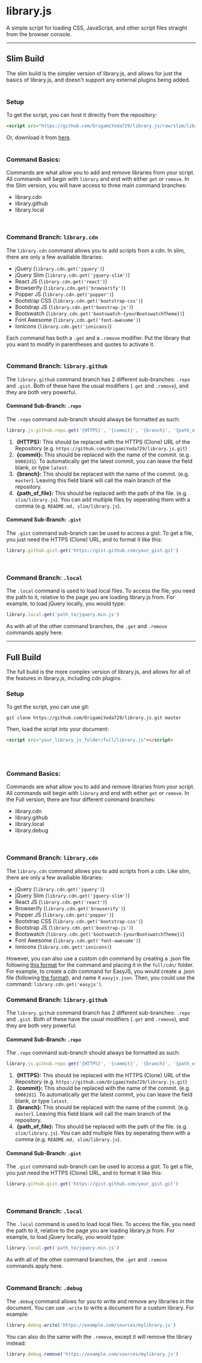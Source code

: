 # library.js
A simple script for loading CSS, JavaScript, and other script files straight from the browser console.
<br />

----
## Slim Build
The slim build is the simpler version of library.js, and allows for just the basics of library.js, and doesn't support any external plugins being added.
<br />
<br />

### Setup
To get the script, you can host it directly from the repository:
```html
<script src="https://github.com/OrigamiYoda729/library.js/raw/slim/library.js"></script>
```
 Or, download it from [here](https://raw.githubusercontent.com/origamiyoda729/library.js/master/slim/library.js).
<br />
<br />

### Command Basics:
Commands are what allow you to add and remove libraries from your script. All commands will begin with `library` and end with either `get` or `remove`. In the Slim version, you will have access to three main command branches:
- library.cdn
- library.github
- library.local
<br />

### Command Branch: `library.cdn`
The  `library.cdn` command allows you to add scripts from a cdn. In slim, there are only a few availiable libraries:
- jQuery (`library.cdn.get('jquery')`)
- jQuery Slim (`library.cdn.get('jquery-slim')`)
- React JS (`library.cdn.get('react')`)
- Browserify (`library.cdn.get('browserify')`)
- Popper JS (`library.cdn.get('popper')`)
- Bootstrap CSS (`library.cdn.get('bootstrap-css')`)
- Bootstrap JS (`library.cdn.get('boostrap-js')`)
- Bootswatch (`library.cdn.get('bootswatch-{yourBootswatchTheme})`)
- Font Awesome (`library.cdn.get('font-awesome')`)
- Ionicons (`library.cdn.get('ionicons)`)

Each command has both a `.get` and a `.remove` modifier. Put the library that you want to modify in parentheses and quotes to activate it.
<br />
<br />

### Command Branch: `library.github`
The `library.github` command branch has 2 different sub-branches: `.repo` and `.gist`. Both of these have the usual modifiers (`.get` and `.remove`), and they are both very powerful.

#### Command Sub-Branch: `.repo`
The `.repo` command sub-branch should always be formatted as such: 
```javascript
library.js.github.repo.get('{HTTPS}', '{commit}', '{branch}', '{path_of_file}, {path_of_second_file}')
```
1.  &nbsp;**{HTTPS}:** This should be replaced with the HTTPS (Clone) URL of the Repository (e.g. `https://github.com/OrigamiYoda729/library.js.git`)
2.  &nbsp;**{commit}:** This should be replaced with the name of the commit. (e.g. `b9082d1`). To automatically get the latest commit, you can leave the field blank, or type `latest`.
3. &nbsp;**{branch}:**   This should be replaced with the name of the commit. (e.g. `master`). Leaving this field blank will call the main branch of the repository.
4.  &nbsp;**{path_of_file}:** This should be replaced with the path of the file. (e.g. `slim/library.js`). You can add multiple files by seperating them with a comma (e.g. `README.md, slim/library.js`).

#### Command Sub-Branch: `.gist`

The `.gist` command sub-branch can be used to access a gist. To get a file, you just need the HTTPS (Clone) URL, and to format it like this:
```javascript
library.github.gist.get('https://gist.github.com/your_gist.git')
```
<br />

### Command Branch: `.local`
The `.local` command is used to load local files. To access the file, you need the path to it, relative to the page you are loading library.js from. For example, to load jQuery locally, you would type:
```javascript
library.local.get('path_to/jquery.min.js')
```
As with all of the other command branches, the `.get` and `.remove` commands apply here.
<br />

-------
## Full Build
The full build is the more complex version of library.js, and allows for all of the features in library.js, including cdn plugins.

### Setup
To get the script, you can use git:
```
git clone https://github.com/OrigamiYoda729/library.js.git master
```
Then, load the script into your document:
```html
<script src="your_library_js_folder/full/library.js"></script>
```
<br />
<br />

### Command Basics:
Commands are what allow you to add and remove libraries from your script. All commands will begin with `library` and end with either `get` or `remove`. In the Full version, there are four different command branches:
- library.cdn
- library.github
- library.local
- library.debug
<br />

### Command Branch: `library.cdn`
The  `library.cdn` command allows you to add scripts from a cdn. Like slim, there are only a few availiable libraries:
- jQuery (`library.cdn.get('jquery')`)
- jQuery Slim (`library.cdn.get('jquery-slim')`)
- React JS (`library.cdn.get('react')`)
- Browserify (`library.cdn.get('browserify')`)
- Popper JS (`library.cdn.get('popper')`)
- Bootstrap CSS (`library.cdn.get('bootstrap-css')`)
- Bootstrap JS (`library.cdn.get('boostrap-js')`)
- Bootswatch (`library.cdn.get('bootswatch-{yourBootswatchTheme})`)
- Font Awesome (`library.cdn.get('font-awesome')`)
- Ionicons (`library.cdn.get('ionicons)`)

However, you can also use a custom cdn command by creating a .json file following [this format](https://raw.githubusercontent.com/OrigamiYoda729/lightfoot/master/docs/downloads/cdn_command.json) for the command and placing it in the `full/cdn/` folder. For example, to create a cdn command for EasyJS, you would create a .json file (following [the format](https://raw.githubusercontent.com/OrigamiYoda729/lightfoot/master/docs/downloads/cdn_command.json)), and name it `easyjs.json`. Then, you could use the command: `library.cdn.get('easyjs')`.

### Command Branch: `library.github`
The `library.github` command branch has 2 different sub-branches: `.repo` and `.gist`. Both of these have the usual modifiers (`.get` and `.remove`), and they are both very powerful.

#### Command Sub-Branch: `.repo`
The `.repo` command sub-branch should always be formatted as such: 
```javascript
library.js.github.repo.get('{HTTPS}', '{commit}', '{branch}', '{path_of_file}, {path_of_second_file}')
```
1.  &nbsp;**{HTTPS}:** This should be replaced with the HTTPS (Clone) URL of the Repository (e.g. `https://github.com/OrigamiYoda729/library.js.git`)
2.  &nbsp;**{commit}:** This should be replaced with the name of the commit. (e.g. `b9082d1`). To automatically get the latest commit, you can leave the field blank, or type `latest`.
3. &nbsp;**{branch}:**   This should be replaced with the name of the commit. (e.g. `master`). Leaving this field blank will call the main branch of the repository.
4.  &nbsp;**{path_of_file}:** This should be replaced with the path of the file. (e.g. `slim/library.js`). You can add multiple files by seperating them with a comma (e.g. `README.md, slim/library.js`).

#### Command Sub-Branch: `.gist`

The `.gist` command sub-branch can be used to access a gist. To get a file, you just need the HTTPS (Clone) URL, and to format it like this:
```javascript
library.github.gist.get('https://gist.github.com/your_gist.git')
```
<br />

### Command Branch: `.local`
The `.local` command is used to load local files. To access the file, you need the path to it, relative to the page you are loading library.js from. For example, to load jQuery locally, you would type:
```javascript
library.local.get('path_to/jquery.min.js')
```
As with all of the other command branches, the `.get` and `.remove` commands apply here.
<br />
<br />

### Command Branch: `.debug`
The `.debug` command allows for you to write and remove any libraries in the document. You can use `.write` to write a document for a custom library. For example:
```javascript
library.debug.write('https://example.com/sources/mylibrary.js')
```
You can also do the same with the `.remove`, except it will remove the library instead:
```javascript
library.debug.remove('https://example.com/sources/mylibrary.js')
```